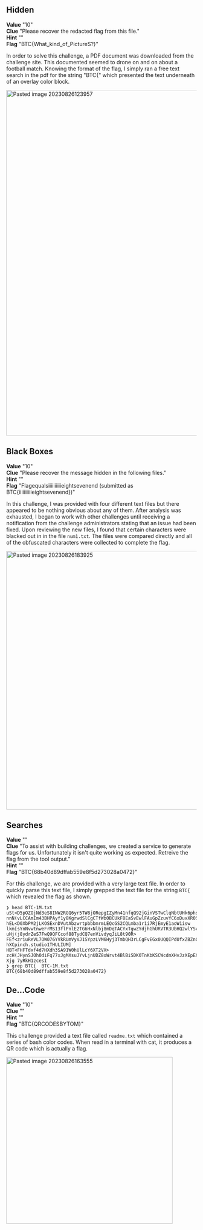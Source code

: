 ## Hidden  
**Value** "10"  
**Clue** "Please recover the redacted flag from this file."  
**Hint** ""  
**Flag** "BTC{What_kind_of_PictureS?}"  

In order to solve this challenge, a PDF document was downloaded from the challenge site.  This documented seemed to drone on and on about a football match.  Knowing the format of the flag, I simply ran a free text search in the pdf for the string "BTC{" which presented the text underneath of an overlay color block.  

<img width="912" alt="Pasted image 20230826123957" src="https://github.com/n3tl0kr/Last-Minute-CTF-2023/assets/43141524/72c9c54d-225f-42d4-bc00-41ca74395a54">

## Black Boxes  
**Value** "10"  
**Clue** "Please recover the message hidden in the following files."  
**Hint** ""  
**Flag** "Flagequalsiiiiiiiiiieightsevenend (submitted as BTC{iiiiiiiiiieightsevenend})"  

In this challenge, I was provided with four different text files but there appeared to be nothing obvious about any of them.  After analysis was exhausted, I began to work with other challenges until receiving a notification from the challenge administrators stating that an issue had been fixed.  Upon reviewing the new files, I found that certain characters were blacked out in in the file `num1.txt`.    The files were compared directly and all of the obfuscated characters were collected to complete the flag.   

<img width="682" alt="Pasted image 20230826183925" src="https://github.com/n3tl0kr/Last-Minute-CTF-2023/assets/43141524/bd636454-2971-409c-9eb0-e4f41bb3e4aa">

## Searches  
**Value** ""  
**Clue** "To assist with building challenges, we created a service to generate flags for us. Unfortunately it isn't quite working as expected. Retreive the flag from the tool output."  
**Hint** ""  
**Flag** "BTC{68b40d89dffab559e8f5d273028a0472}"  

For this challenge, we are provided with a very large text file.  In order to quickly parse this text file, I simply grepped the text file for the string `BTC{` which revealed the flag as shown. 
```
❯ head BTC-1M.txt
uSt<D5pOZOjNd3eS8INW2RGQ6yr5TW8jORepgIZyMn41nfqQ92jGinVSTwClqNbtUHk6phsRnBLZdBIwb1Fi}
nnN(vLCCAmIm43BHPAyf1y8KgrwdSlCgCTfWb0BCUkF8EaSvEwlFAuGpZzuvYC6xDuxXR0Sv6n6v3nvw9eRlHC)
hEL<D0XbPM2jLKOSExnDVutAbzwrtpbbbmrmLEQcGS2CQLmba1r1i7RjEmyE1aoW1isw
lkm[sYnNvwtnweFrMS13flPnlE2TG6HxNlbj8mDqTACYxTgwZYdjhGhURVTR3UbHQ2wlYSvy29JLdbuH5FXxMlpDscsmhPOZWD]
uHj(j8ydrZeS7FwQ9QFCcof88TydCQ7enVivdyqJiL8t90R>
FEf<zriuReVL7OW076YVkRUmVyVJ1SYpzLVM6Hyj3TmbQH3rLCgFvEGx0UQQIPdUfxZBZnC3s07ORz5
hXCpinch.studio1THULIUM]
HBT<FHFTdxf4d7HXdh3SA91W0hUlLcY6XT2VX>
zcH(JHynSJOh0diFq77xJgMXsuJYvLjnUDZ8oWrvt4BlBiSDK0TnKbKSCWcdmXHvJzXEpEXS)
Xjg 7yRkH1zcesI
❯ grep BTC{  BTC-1M.txt
BTC{68b40d89dffab559e8f5d273028a0472}
```

## De...Code  
**Value** "10"  
**Clue** ""  
**Hint** ""  
**Flag** "BTC{QRCODESBYTOM}"  

This challenge provided a text file called `readme.txt` which contained a series of bash color codes. When read in a terminal with cat, it produces a QR code which is actually a flag.

<img width="440" alt="Pasted image 20230826163555" src="https://github.com/n3tl0kr/Last-Minute-CTF-2023/assets/43141524/547f32a7-e289-4069-be84-5e0aa85ac979">
